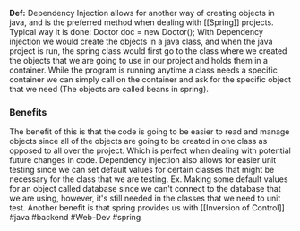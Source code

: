 **Def:** Dependency Injection allows for another way of creating objects in java, and is the preferred method when dealing with [[Spring]] projects.
Typical way it is done: Doctor doc = new Doctor();
With Dependency injection we would create the objects in a java class, and when the java project is run, the spring class would first go to the class where we created the objects that we are going to use in our project and holds them in a container.
While the program is running anytime a class needs a specific container we can simply call on the container and ask for the specific object that we need (The objects are called beans in spring).
### Benefits
The benefit of this is that the code is going to be easier to read and manage objects since all of the objects are going to be created in one class as opposed to all over the project. Which is perfect when dealing with potential future changes in code. 
Dependency injection also allows for easier unit testing since we can set default values for certain classes that might be necessary for the class that we are testing. Ex. Making some default values for an object called database since we can't connect to the database that we are using, however, it's still needed in the classes that we need to unit test.
Another benefit is that spring provides us with [[Inversion of Control]]
#java #backend #Web-Dev #spring 